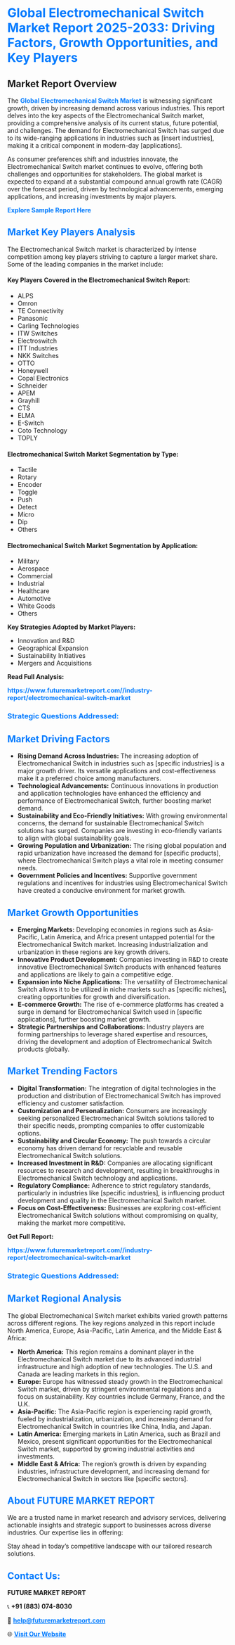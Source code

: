 <h1 style="color: #007BFF;">Global Electromechanical Switch Market Report 2025-2033: Driving Factors, Growth Opportunities, and Key Players</h1>

<section id="overview">
<h2>Market Report Overview</h2>
<p>The <a href="https://www.futuremarketreport.com//industry-report/electromechanical-switch-market" style="color: #007BFF; text-decoration: none;"><strong>Global Electromechanical Switch Market</strong></a> is witnessing significant growth, driven by increasing demand across various industries. This report delves into the key aspects of the Electromechanical Switch market, providing a comprehensive analysis of its current status, future potential, and challenges. The demand for Electromechanical Switch has surged due to its wide-ranging applications in industries such as [insert industries], making it a critical component in modern-day [applications].</p>
<p>As consumer preferences shift and industries innovate, the Electromechanical Switch market continues to evolve, offering both challenges and opportunities for stakeholders. The global market is expected to expand at a substantial compound annual growth rate (CAGR) over the forecast period, driven by technological advancements, emerging applications, and increasing investments by major players.</p>
</section>

<section id="overview">
<p><a href="https://www.futuremarketreport.com//request-sample/reportId=50375" style="color: #007BFF; text-decoration: none;"><strong>Explore Sample Report Here</strong></a></p>
</section>

<section id="key-players">
<h2 style="color: #007BFF;">Market Key Players Analysis</h2>
<p>The Electromechanical Switch market is characterized by intense competition among key players striving to capture a larger market share. Some of the leading companies in the market include:</p>
<h4>Key Players Covered in the Electromechanical Switch Report:</h4>
<ul><li>ALPS</li><li>Omron</li><li>TE Connectivity</li><li>Panasonic</li><li>Carling Technologies</li><li>ITW Switches</li><li>Electroswitch</li><li>ITT Industries</li><li>NKK Switches</li><li>OTTO</li><li>Honeywell</li><li>Copal Electronics</li><li>Schneider</li><li>APEM</li><li>Grayhill</li><li>CTS</li><li>ELMA</li><li>E-Switch</li><li>Coto Technology</li><li>TOPLY</li></ul>
<h4>Electromechanical Switch Market Segmentation by Type:</h4>
<ul><li>Tactile</li><li>Rotary</li><li>Encoder</li><li>Toggle</li><li>Push</li><li>Detect</li><li>Micro</li><li>Dip</li><li>Others</li></ul>

<h4>Electromechanical Switch Market Segmentation by Application:</h4>
<ul><li>Military</li><li>Aerospace</li><li>Commercial</li><li>Industrial</li><li>Healthcare</li><li>Automotive</li><li>White Goods</li><li>Others</li></ul>
<p><strong>Key Strategies Adopted by Market Players:</strong></p>
<ul>
<li>Innovation and R&D</li>
<li>Geographical Expansion</li>
<li>Sustainability Initiatives</li>
<li>Mergers and Acquisitions</li>
</ul>
</section>

<section>
<p><strong>Read Full Analysis: </strong></p><a href="https://www.futuremarketreport.com//industry-report/electromechanical-switch-market" style="color: #007BFF; text-decoration: none;"><strong>https://www.futuremarketreport.com//industry-report/electromechanical-switch-market</strong></a>
<h3 style="color: #007BFF;">Strategic Questions Addressed:</h3>
</section>

<section id="driving-factors">
<h2 style="color: #007BFF;">Market Driving Factors</h2>
<ul>
<li><strong>Rising Demand Across Industries:</strong> The increasing adoption of Electromechanical Switch in industries such as [specific industries] is a major growth driver. Its versatile applications and cost-effectiveness make it a preferred choice among manufacturers.</li>
<li><strong>Technological Advancements:</strong> Continuous innovations in production and application technologies have enhanced the efficiency and performance of Electromechanical Switch, further boosting market demand.</li>
<li><strong>Sustainability and Eco-Friendly Initiatives:</strong> With growing environmental concerns, the demand for sustainable Electromechanical Switch solutions has surged. Companies are investing in eco-friendly variants to align with global sustainability goals.</li>
<li><strong>Growing Population and Urbanization:</strong> The rising global population and rapid urbanization have increased the demand for [specific products], where Electromechanical Switch plays a vital role in meeting consumer needs.</li>
<li><strong>Government Policies and Incentives:</strong> Supportive government regulations and incentives for industries using Electromechanical Switch have created a conducive environment for market growth.</li>
</ul>
</section>

<section id="growth-opportunities">
<h2 style="color: #007BFF;">Market Growth Opportunities</h2>
<ul>
<li><strong>Emerging Markets:</strong> Developing economies in regions such as Asia-Pacific, Latin America, and Africa present untapped potential for the Electromechanical Switch market. Increasing industrialization and urbanization in these regions are key growth drivers.</li>
<li><strong>Innovative Product Development:</strong> Companies investing in R&D to create innovative Electromechanical Switch products with enhanced features and applications are likely to gain a competitive edge.</li>
<li><strong>Expansion into Niche Applications:</strong> The versatility of Electromechanical Switch allows it to be utilized in niche markets such as [specific niches], creating opportunities for growth and diversification.</li>
<li><strong>E-commerce Growth:</strong> The rise of e-commerce platforms has created a surge in demand for Electromechanical Switch used in [specific applications], further boosting market growth.</li>
<li><strong>Strategic Partnerships and Collaborations:</strong> Industry players are forming partnerships to leverage shared expertise and resources, driving the development and adoption of Electromechanical Switch products globally.</li>
</ul>
</section>

<section id="trending-factors">
<h2 style="color: #007BFF;">Market Trending Factors</h2>
<ul>
<li><strong>Digital Transformation:</strong> The integration of digital technologies in the production and distribution of Electromechanical Switch has improved efficiency and customer satisfaction.</li>
<li><strong>Customization and Personalization:</strong> Consumers are increasingly seeking personalized Electromechanical Switch solutions tailored to their specific needs, prompting companies to offer customizable options.</li>
<li><strong>Sustainability and Circular Economy:</strong> The push towards a circular economy has driven demand for recyclable and reusable Electromechanical Switch solutions.</li>
<li><strong>Increased Investment in R&D:</strong> Companies are allocating significant resources to research and development, resulting in breakthroughs in Electromechanical Switch technology and applications.</li>
<li><strong>Regulatory Compliance:</strong> Adherence to strict regulatory standards, particularly in industries like [specific industries], is influencing product development and quality in the Electromechanical Switch market.</li>
<li><strong>Focus on Cost-Effectiveness:</strong> Businesses are exploring cost-efficient Electromechanical Switch solutions without compromising on quality, making the market more competitive.</li>
</ul>
</section>

<section>
<p><strong>Get Full Report: </strong></p><a href="https://www.futuremarketreport.com//industry-report/electromechanical-switch-market" style="color: #007BFF; text-decoration: none;"><strong>https://www.futuremarketreport.com//industry-report/electromechanical-switch-market</strong></a>
<h3 style="color: #007BFF;">Strategic Questions Addressed:</h3>
</section>


<section id="regional-analysis">
<h2 style="color: #007BFF;">Market Regional Analysis</h2>
<p>The global Electromechanical Switch market exhibits varied growth patterns across different regions. The key regions analyzed in this report include North America, Europe, Asia-Pacific, Latin America, and the Middle East & Africa:</p>
<ul>
<li><strong>North America:</strong> This region remains a dominant player in the Electromechanical Switch market due to its advanced industrial infrastructure and high adoption of new technologies. The U.S. and Canada are leading markets in this region.</li>
<li><strong>Europe:</strong> Europe has witnessed steady growth in the Electromechanical Switch market, driven by stringent environmental regulations and a focus on sustainability. Key countries include Germany, France, and the U.K.</li>
<li><strong>Asia-Pacific:</strong> The Asia-Pacific region is experiencing rapid growth, fueled by industrialization, urbanization, and increasing demand for Electromechanical Switch in countries like China, India, and Japan.</li>
<li><strong>Latin America:</strong> Emerging markets in Latin America, such as Brazil and Mexico, present significant opportunities for the Electromechanical Switch market, supported by growing industrial activities and investments.</li>
<li><strong>Middle East & Africa:</strong> The region’s growth is driven by expanding industries, infrastructure development, and increasing demand for Electromechanical Switch in sectors like [specific sectors].</li>
</ul>
</section>

<footer>
<h2 style="color: #007BFF;">About FUTURE MARKET REPORT</h2>
<p>We are a trusted name in market research and advisory services, delivering actionable insights and strategic support to businesses across diverse industries. Our expertise lies in offering:</p>

<p>Stay ahead in today’s competitive landscape with our tailored research solutions.</p>

<h2 style="color: #007BFF;">Contact Us:</h2>
<p><strong>FUTURE MARKET REPORT</strong></p>
<p>📞 <strong>+91 (883) 074-8030</strong></p>
<p>📧 <strong><a href="mailto:help@futuremarketreport.com" style="color: #007BFF;">help@futuremarketreport.com</a></strong></p>
<p>🌐 <strong><a href="https://www.futuremarketreport.com/" style="color: #007BFF;">Visit Our Website</a></strong></p>
</footer>